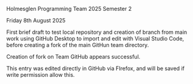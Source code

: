 Holmesglen Programming Team 2025 Semester 2

 Friday 8th August 2025
 
 First brief draft to test local repository and creation of branch from main work using GitHub Desktop to import and edit with Visual Studio Code, before creating a fork of the main GitHun team directory.

 Creation of fork on Team GitHub appears successful.

 This entry was edited directly in GitHub via FIrefox, and will be saved if write permission allow this.
